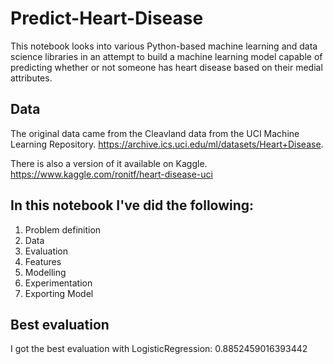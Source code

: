 # Predict-Heart-Disease

This notebook looks into various Python-based machine learning and data science libraries in an attempt to build a machine learning model capable of predicting whether or not someone has heart disease based on their medial attributes.

## Data

The original data came from the Cleavland data from the UCI Machine Learning Repository. https://archive.ics.uci.edu/ml/datasets/Heart+Disease.

There is also a version of it available on Kaggle. https://www.kaggle.com/ronitf/heart-disease-uci

## In this notebook I've did the following:
1. Problem definition
2. Data
3. Evaluation
4. Features
5. Modelling
6. Experimentation
7. Exporting Model

## Best evaluation
I got the best evaluation with LogisticRegression: 0.8852459016393442
